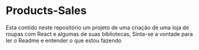 # Products-Sales
Esta contido neste repositório um projeto de uma criação de uma loja de roupas com React e algumas de suas bibliotecas, Sinta-se a vontade para ler o Readme e entender o que estou fazendo
